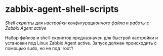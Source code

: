 # zabbix-agent-shell-scripts

*Shell скрипты для настройки конфигурационного файла и работы с Zabbix Agent active*

Набор файлов и shell-скриптов предназначен для быстрой настройки и установки под Linux Zabbix Agent active.
Запуск должен происходить с помощью sudo, но не под 'root'!
